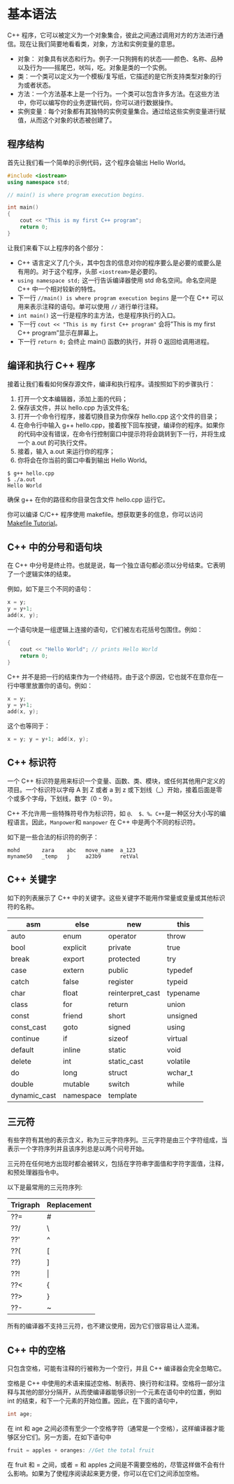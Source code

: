 # 基本语法

C++ 程序，它可以被定义为一个对象集合，彼此之间通过调用对方的方法进行通信。现在让我们简要地看看类，对象，方法和实例变量的意思。

- 对象： 对象具有状态和行为。例子:一只狗拥有的状态——颜色、名称、品种以及行为——摇尾巴，吠叫，吃。对象是类的一个实例。
- 类：一个类可以定义为一个模板/复写纸，它描述的是它所支持类型对象的行为或者状态。
- 方法：一个方法基本上是一个行为。一个类可以包含许多方法。在这些方法中，你可以编写你的业务逻辑代码，你可以进行数据操作。
- 实例变量：每个对象都有其独特的实例变量集合。通过给这些实例变量进行赋值，从而这个对象的状态被创建了。

## 程序结构

首先让我们看一个简单的示例代码，这个程序会输出 Hello World。

```c++
#include <iostream>
using namespace std;

// main() is where program execution begins.

int main()
{
    cout << "This is my first C++ program";
    return 0;
}
```

让我们来看下以上程序的各个部分：

- C++ 语言定义了几个头，其中包含的信息对你的程序要么是必要的或要么是有用的。对于这个程序，头部 `<iostream>`是必要的。
- `using namespace std;` 这一行告诉编译器使用 std 命名空间。命名空间是 C++ 中一个相对较新的特性。
- 下一行 `//main() is where program execution begins` 是一个在 C++ 可以用来表示注释的语句。单可以使用 `//` 进行单行注释。
- `int main()` 这一行是程序的主方法，也是程序执行的入口。
- 下一行 `cout << "This is my first C++ program"` 会将”This is my first C++ program”显示在屏幕上。
- 下一行 `return 0;` 会终止 main() 函数的执行，并将 0 返回给调用进程。

## 编译和执行 C++ 程序

接着让我们看看如何保存源文件，编译和执行程序。请按照如下的步骤执行：

1. 打开一个文本编辑器，添加上面的代码；
2. 保存该文件，并以 hello.cpp 为该文件名;
3. 打开一个命令行程序，接着切换目录为你保存 hello.cpp 这个文件的目录；
4. 在命令行中输入 g++ hello.cpp，接着按下回车按键，编译你的程序。如果你的代码中没有错误，在命令行控制窗口中提示符将会跳转到下一行，并将生成一个 a.out 的可执行文件。
5. 接着，输入 a.out 来运行你的程序；
6. 你将会在你当前的窗口中看到输出 Hello World。

```shell
$ g++ hello.cpp
$ ./a.out
Hello World
```

确保 g++ 在你的路径和你目录包含文件 hello.cpp 运行它。

你可以编译 C/C++ 程序使用 makefile。想获取更多的信息，你可以访问 [Makefile Tutorial](http://www.tutorialspoint.com/makefile/index.htm)。

## C++ 中的分号和语句块

在 C++ 中分号是终止符。也就是说，每一个独立语句都必须以分号结束。它表明了一个逻辑实体的结束。

例如，如下是三个不同的语句：

```c++
x = y;
y = y+1;
add(x, y);
```

一个语句块是一组逻辑上连接的语句，它们被左右花括号包围住。例如：

```c++
{
    cout << "Hello World"; // prints Hello World
    return 0;
}
```

C++ 并不是把一行的结束作为一个终结符。由于这个原因，它也就不在意你在一行中哪里放置你的语句。例如：

```c++
x = y;
y = y+1;
add(x, y);
```

这个也等同于：

```c++
x = y; y = y+1; add(x, y);
```

## C++ 标识符

一个 C++ 标识符是用来标识一个变量、函数、类、模块，或任何其他用户定义的项目。一个标识符以字母 A 到 Z 或者 a 到 z 或下划线（_）开始，接着后面是零个或多个字母，下划线，数字（0 - 9）。

C++ 不允许用一些特殊符号作为标识符，如 `@、 $、%。C++`是一种区分大小写的编程语言。因此，`Manpower`和 `manpower` 在 C++ 中是两个不同的标识符。

如下是一些合法的标识符的例子：

```
mohd       zara    abc   move_name  a_123
myname50   _temp   j     a23b9      retVal
```

## C++ 关键字

如下的列表展示了 C++ 中的关键字。这些关键字不能用作常量或变量或其他标识符的名称。

| asm          | else      | new              | this     |
| ------------ | --------- | ---------------- | -------- |
| auto         | enum      | operator         | throw    |
| bool         | explicit  | private          | true     |
| break        | export    | protected        | try      |
| case         | extern    | public           | typedef  |
| catch        | false     | register         | typeid   |
| char         | float     | reinterpret_cast | typename |
| class        | for       | return           | union    |
| const        | friend    | short            | unsigned |
| const_cast   | goto      | signed           | using    |
| continue     | if        | sizeof           | virtual  |
| default      | inline    | static           | void     |
| delete       | int       | static_cast      | volatile |
| do           | long      | struct           | wchar_t  |
| double       | mutable   | switch           | while    |
| dynamic_cast | namespace | template         |          |

## 三元符

有些字符有其他的表示含义，称为三元字符序列。三元字符是由三个字符组成，当表示一个字符序列并且该序列总是以两个问号开始。

三元符在任何地方出现时都会被转义，包括在字符串字面值和字符字面值，注释，和预处理器指令中。

以下是最常用的三元符序列:

| Trigraph | Replacement |
| -------- | ----------- |
| ??=      | #           |
| ??/      | \           |
| ??'      | ^           |
| ??(      | [           |
| ??)      | ]           |
| ??!      | \|          |
| ??<      | {           |
| ??>      | }           |
| ??-      | ~           |

所有的编译器不支持三元符，也不建议使用，因为它们很容易让人混淆。

## C++ 中的空格

只包含空格，可能有注释的行被称为一个空行，并且 C++ 编译器会完全忽略它。

空格是 C++ 中使用的术语来描述空格、制表符、换行符和注释。空格将一部分注释与其他的部分分隔开，从而使编译器能够识别一个元素在语句中的位置，例如 int 的结束，和下一个元素的开始位置。因此，在下面的语句中，

```c++
int age;
```

在 int 和 age 之间必须有至少一个空格字符（通常是一个空格），这样编译器才能够区分它们。另一方面，在如下语句中

```c++
fruit = apples + oranges: //Get the total fruit
```

在 fruit 和 = 之间，或者 = 和 apples 之间是不需要空格的，尽管这样做不会有什么影响。如果为了使程序阅读起来更方便，你可以在它们之间添加空格。